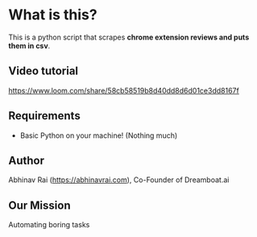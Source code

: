 # What is this?
This is a python script that scrapes **chrome extension reviews and puts them in csv**.

## Video tutorial
https://www.loom.com/share/58cb58519b8d40dd8d6d01ce3dd8167f

## Requirements
- Basic Python on your machine! (Nothing much)

## Author
Abhinav Rai (https://abhinavrai.com), Co-Founder of Dreamboat.ai

## Our Mission
Automating boring tasks

